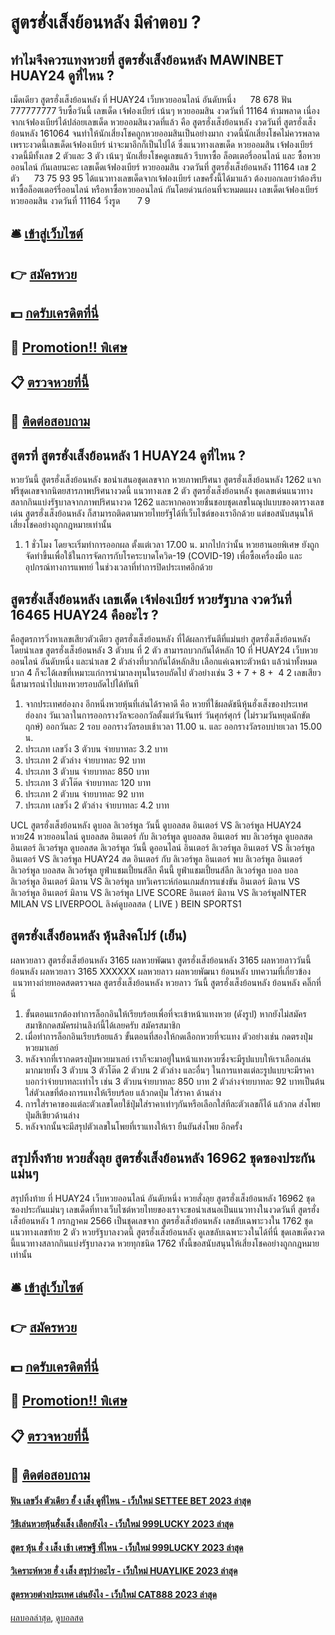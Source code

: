 # สูตรฮั่งเส็งย้อนหลัง มีคำตอบ ?
## ทำไมจึงควรแทงหวยที่ สูตรฮั่งเส็งย้อนหลัง MAWINBET HUAY24 ดูที่ไหน ?
เม็ดเดียว สูตรฮั่งเส็งย้อนหลัง ที่ HUAY24 เว็บหวยออนไลน์ อันดับหนึ่ง      78 678
ฟัน 777777777
รีบซื้อวันนี้ เลขเด็ด เจ้ฟองเบียร์ เน้นๆ หวยออมสิน งวดวันที่ 11164 ห้ามพลาด เนื่องจากเจ้ฟองเบียร์ได้ปล่อยเลขเด็ด หวยออมสินงวดที่แล้ว คือ สูตรฮั่งเส็งย้อนหลัง งวดวันที่ สูตรฮั่งเส็งย้อนหลัง 161064 จนทำให้นักเสี่ยงโชคถูกหวยออมสินเป็นอย่างมาก งวดนี้นักเสี่ยงโชคไม่ควรพลาด เพราะงวดนี้เลขเด็ดเจ้ฟองเบียร์ น่าจะมาอีกก็เป็นไปได้ ซึ่งแนวทางเลขเด็ด หวยออมสิน เจ้ฟองเบียร์ งวดนี้มีทั้งเลข 2 ตัวและ 3 ตัว เน้นๆ นักเสี่ยงโชคดูเลขแล้ว รีบหาซื้อ ล็อตเตอรี่ออนไลน์ และ ซื้อหวยออนไลน์ กันเลยนะคะ
เลขเด็ดเจ้ฟองเบียร์ หวยออมสิน งวดวันที่ สูตรฮั่งเส็งย้อนหลัง 11164
เลข 2 ตัว      73 75 93 95
ได้แนวทางเลขเด็ดจากเจ้ฟองเบียร์ เลขครั้งนี้ได้มาแล้ว ต้องบอกเลยว่าต้องรีบหาซื้อล็อตเตอร์รี่ออนไลน์ หรือหาซื้อหวยออนไลน์ กันโดยด่วนก่อนที่จะหมดแผง
เลขเด็ดเจ้ฟองเบียร์ หวยออมสิน งวดวันที่ 11164
วิ่งรูด       7 9

## 🛎 [เข้าสู่เว็บไซต์](https://bit.ly/3BG5bNw)
## 👉 [สมัครหวย](https://bit.ly/3BG5bNw)
## 💵 [กดรับเครดิตที่นี่](https://bit.ly/3C3mvgS)
## 👑 [Promotion!! พิเศษ](https://bit.ly/3C3mvgS)
## 📋 [ตรวจหวยที่นี้](https://bit.ly/3C3mvgS)
## 📱 [ติดต่อสอบถาม](https://bit.ly/3C3mvgS)

## สูตรที่ สูตรฮั่งเส็งย้อนหลัง 1 HUAY24 ดูที่ไหน ?
หวยวันนี้ สูตรฮั่งเส็งย้อนหลัง ขอนำเสนอชุดเลขจาก หวยภาพปริศนา สูตรฮั่งเส็งย้อนหลัง 1262 แจกฟรีชุดเลขจากนิตยสารภาพปริศนางวดนี้ แนวทางเลข 2 ตัว สูตรฮั่งเส็งย้อนหลัง ชุดเลขเด่นแนวทางสลากกินแบ่งรัฐบาลจากภาพปริศนางวด 1262 และหากคอหวยชื่นชอบชุดเลขในณุปแบบของตารางเลขเด่น สูตรฮั่งเส็งย้อนหลัง ก็สามารถติดตามหวยไทยรัฐได้ที่เว็บไซต์ของเราอีกด้วย แต่ขอสนับสนุนให้เสี่ยงโชคอย่างถูกกฎหมายเท่านั้น
1. 1 ชั่วโมง โดยจะเริ่มทำการออกผล ตั้งแต่เวลา 17.00 น. มากไปกว่านั้น หวยฮานอยพิเศษ ยังถูกจัดทำขึ้นเพื่อใช้ในการจัดการกับโรคระบาดโควิด-19 (COVID-19) เพื่อซื้อเครื่องมือ และ อุปกรณ์ทางการแพทย์ ในช่วงเวลาที่ทำการปิดประเทศอีกด้วย

## สูตรฮั่งเส็งย้อนหลัง เลขเด็ด เจ้ฟองเบียร์ หวยรัฐบาล งวดวันที่ 16465 HUAY24 คืออะไร ?
คือสูตรการวิ่งหาเลขเสียวตัวเดียว สูตรฮั่งเส็งย้อนหลัง ที่ได้ผลการันตีที่แม่นยำ สูตรฮั่งเส็งย้อนหลัง โดยนำเลข สูตรฮั่งเส็งย้อนหลัง 3 ตัวบน ที่ 2 ตัว สามารถบวกกันได้หลัก 10 ที่ HUAY24 เว็บหวยออนไลน์ อันดับหนึ่ง และนำเลข 2 ตัวล่างที่บวกกันได้หลักสิบ เลือกแค่เฉพาะตัวหน้า แล้วนำทั้งหมดบวก 4 ก็จะได้เลขที่เหมาะแก่การนำมาลงทุนในรอบถัดไป
ตัวอย่างเช่น
3 + 7 + 8 +  4 2 เลขเสียวนี้สามารถนำไปแทงหวยรอบถัดไปได้ทันที
1. จากประเทศฮ่องกง อีกหนึ่งหวยหุ้นที่เล่นได้ราคาดี คือ หวยที่ใช้ผลดัชนีหุ้นฮั่งเส็งของประเทศฮ่องกง วันเวลาในการออกรางวัลจะออกวัลตั้งแต่วันจันทร์ วันศุกร์ศุกร์ (ไม่รวมวันหยุดนักขัตฤกษ์) ออกวันละ 2 รอบ ออกรางวัลรอบเช้าเวลา 11.00 น. และ ออกรางวัลรอบบ่ายเวลา 15.00 น.
2. ประเภท เลขวิ่ง 3 ตัวบน จ่ายบาทละ 3.2 บาท
3. ประเภท 2 ตัวล่าง จ่ายบาทละ 92 บาท
4. ประเภท 3 ตัวบน จ่ายบาทละ 850 บาท
5. ประเภท 3 ตัวโต๊ด จ่ายบาทละ 120 บาท
6. ประเภท 2 ตัวบน จ่ายบาทละ 92 บาท
7. ประเภท เลขวิ่ง 2 ตัวล่าง จ่ายบาทละ 4.2 บาท

UCL สูตรฮั่งเส็งย้อนหลัง ดูบอล ลิเวอร์พูล วันนี้ ดูบอลสด อินเตอร์ VS ลิเวอร์พูล HUAY24 หวย24 หวยออนไลน์ ดูบอลสด อินเตอร์ กับ ลิเวอร์พูล ดูบอลสด อินเตอร์ พบ ลิเวอร์พูล ดูบอลสด อินเตอร์ ลิเวอร์พูล ดูบอลสด ลิเวอร์พูล วันนี้ ดูออนไลน์ อินเตอร์ ลิเวอร์พูล อินเตอร์ VS ลิเวอร์พูล อินเตอร์ VS ลิเวอร์พูล HUAY24 สด อินเตอร์ กับ ลิเวอร์พูล อินเตอร์ พบ ลิเวอร์พูล อินเตอร์ ลิเวอร์พูล บอลสด ลิเวอร์พูล ยูฟ่าแชมเปี้ยนส์ลีก คืนนี้ ยูฟ่าแชมเปี้ยนส์ลีก ลิเวอร์พูล บอล บอล ลิเวอร์พูล
อินเตอร์ มิลาน VS ลิเวอร์พูล
บทวิเคราะห์ก่อนเกมส์การแข่งขัน อินเตอร์ มิลาน VS ลิเวอร์พูล
อินเตอร์ มิลาน VS ลิเวอร์พูล
LIVE SCORE อินเตอร์ มิลาน VS ลิเวอร์พูลINTER MILAN VS LIVERPOOL
ลิงค์ดูบอลสด ( LIVE )
 BEIN SPORTS1 

## สูตรฮั่งเส็งย้อนหลัง หุ้นสิงคโปร์ (เย็น)
ผลหวยลาว สูตรฮั่งเส็งย้อนหลัง 3165 ผลหวยพัฒนา สูตรฮั่งเส็งย้อนหลัง 3165 ผลหวยลาววันนี้ ย้อนหลัง
ผลหวยลาว 3165 XXXXXX
 ผลหวยลาว ผลหวยพัฒนา ย้อนหลัง 
บทความที่เกี่ยวข้อง
 แนวทางถ่ายทอดสดตรวจผล สูตรฮั่งเส็งย้อนหลัง หวยลาว วันนี้ สูตรฮั่งเส็งย้อนหลัง ย้อนหลัง คลิ๊กที่นี่  
1. ขั้นตอนแรกต้องทำการล็อกอินให้เรียบร้อยเพื่อที่จะเข้าหน้าแทงหวย (ดังรูป) หากยังไม่สมัครสมาชิกกดสมัครผ่านลิงก์นี้ได้เลยครับ สมัครสมาชิก
2. เมื่อทำการล็อกอินเรียบร้อยแล้ว ขั้นตอนที่สองให้กดเลือกหวยที่จะแทง ตัวอย่างเช่น กดตรงปุ่มหวยมาเลย์
3. หลังจากที่เรากดตรงปุ่มหวยมาเลย์ เราก็จะมาอยู่ในหน้าแทงหวยซึ่งจะมีรูปแบบให้เราเลือกเล่นมากมายทั้ง 3 ตัวบน 3 ตัวโต๊ด 2 ตัวบน 2 ตัวล่าง และอื่นๆ ในการแทงแต่ละรูปแบบจะมีราคาบอกว่าจ่ายบาทละเท่าไร เช่น 3 ตัวบนจ่ายบาทละ 850 บาท 2 ตัวล่างจ่ายบาทละ 92 บาทเป็นต้น ใส่ตัวเลขที่ต้องการแทงให้เรียบร้อย แล้วกดปุ่ม ใส่ราคา ด้านล่าง
4. การใส่ราคาของแต่ละตัวเลขโดยใช้ปุ่มใส่ราคาเท่าๆกันหรือเลือกใส่ทีละตัวเลขก็ได้ แล้วกด ส่งโพย ปุ่มสีเขียวด้านล่าง
5. หลังจากนั้นจะมีสรุปตัวเลขในโพยที่เราแทงให้เรา ยืนยันส่งโพย อีกครั้ง

## สรุปทิ้งท้าย หวยสั่งลุย สูตรฮั่งเส็งย้อนหลัง 16962 ชุดซองประกันแม่นๆ
สรุปทิ้งท้าย ที่ HUAY24 เว็บหวยออนไลน์ อันดับหนึ่ง หวยสั่งลุย สูตรฮั่งเส็งย้อนหลัง 16962 ชุดซองประกันแม่นๆ เลขเด็ดที่ทางเว็บไซต์หวยไทยของเราจะขอนำเสนอเป็นแนวทางในงวดวันที่ สูตรฮั่งเส็งย้อนหลัง 1 กรกฎาคม 2566 เป็นชุดเลขจาก สูตรฮั่งเส็งย้อนหลัง เลขลับเฉพาะวงใน 1762 ชุดแนวทางเลขท้าย 2 ตัว หวยรัฐบาลงวดนี้ สูตรฮั่งเส็งย้อนหลัง ดูเลขลับเฉพาะวงในได้ที่นี่ ชุดเลขเด็ดงวดนี้แนวทางสลากกินแบ่งรัฐบาลงวด หวยทุกชนิด 1762 ทั้งนี้ขอสนับสนุนให้เสี่ยงโชคอย่างถูกกฎหมายเท่านั้น

## 🛎 [เข้าสู่เว็บไซต์](https://bit.ly/3BG5bNw)
## 👉 [สมัครหวย](https://bit.ly/3BG5bNw)
## 💵 [กดรับเครดิตที่นี่](https://bit.ly/3C3mvgS)
## 👑 [Promotion!! พิเศษ](https://bit.ly/3C3mvgS)
## 📋 [ตรวจหวยที่นี้](https://bit.ly/3C3mvgS)
## 📱 [ติดต่อสอบถาม](https://bit.ly/3C3mvgS)

#### [ฟัน เลขวิ่ง ตัวเดียว ฮั้ ง เส็ง ดูที่ไหน - เว็บใหม่ SETTEE BET 2023 ล่าสุด](https://atom.io/themes/ฟัน%20เลขวิ่ง%20ตัวเดียว%20ฮั้%20ง%20เส็ง%20ดูที่ไหน%20-%20เว็บใหม่%20settee%20bet%202023%20ล่าสุด)
#### [วิธีเล่นหวยหุ้นฮั่งเส็ง เลือกยังไง - เว็บใหม่ 999LUCKY 2023 ล่าสุด](https://atom.io/themes/วิธีเล่นหวยหุ้นฮั่งเส็ง%20เลือกยังไง%20-%20เว็บใหม่%20999lucky%202023%20ล่าสุด)
#### [สูตร หุ้น ฮั่ ง เส็ง เช้า เศรษฐี ที่ไหน - เว็บใหม่ 999LUCKY 2023 ล่าสุด](https://atom.io/themes/สูตร%20หุ้น%20ฮั่%20ง%20เส็ง%20เช้า%20เศรษฐี%20ที่ไหน%20-%20เว็บใหม่%20999lucky%202023%20ล่าสุด)
#### [วิเคราะห์หวย ฮั่ ง เส็ง สรุปว่าอะไร - เว็บใหม่ HUAYLIKE 2023 ล่าสุด](https://atom.io/themes/วิเคราะห์หวย%20ฮั่%20ง%20เส็ง%20สรุปว่าอะไร%20-%20เว็บใหม่%20huaylike%202023%20ล่าสุด)
#### [สูตรหวยต่างประเทศ เล่นยังไง - เว็บใหม่ CAT888 2023 ล่าสุด](https://atom.io/themes/สูตรหวยต่างประเทศ%20เล่นยังไง%20-%20เว็บใหม่%20cat888%202023%20ล่าสุด)

[ผลบอลล่าสุด](https://siamsport.tv "ผลบอลล่าสุด"), [ดูบอลสด](https://siamsport.tv/ดูบอลสด "ดูบอลสด")